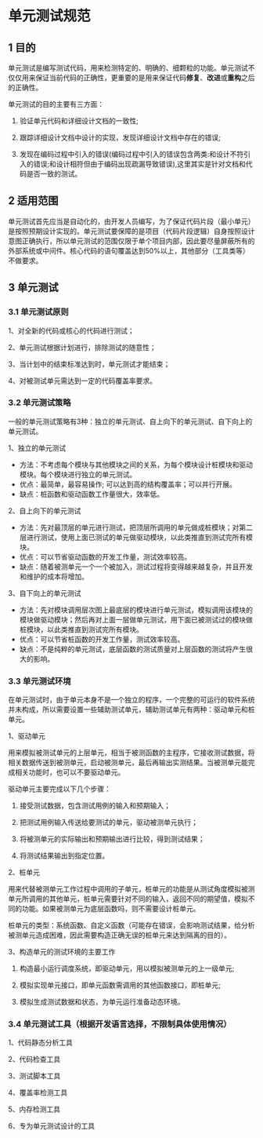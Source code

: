 # 单元测试规范

## 1 目的

单元测试是编写测试代码，用来检测特定的、明确的、细颗粒的功能。单元测试不仅仅用来保证当前代码的正确性，更重要的是用来保证代码**修复**、**改进**或**重构**之后的正确性。

单元测试的目的主要有三方面：

1) 验证单元代码和详细设计文档的一致性;

2) 跟踪详细设计文档中设计的实现，发现详细设计文档中存在的错误;

3) 发现在编码过程中引入的错误(编码过程中引入的错误包含两类:和设计不符引入的错误;和设计相符但由于编码出现疏漏导致错误),这里其实是针对文档和代码是否一致的测试。

## 2 适用范围

单元测试首先应当是自动化的，由开发人员编写，为了保证代码片段（最小单元）是按照预期设计实现的。单元测试要保障的是项目（代码片段逻辑）自身按照设计意图正确执行，所以单元测试的范围仅限于单个项目内部，因此要尽量屏蔽所有的外部系统或中间件。核心代码的语句覆盖达到50%以上，其他部分（工具类等）不做要求。

## 3 单元测试

### 3.1 单元测试原则

1、对全新的代码或核心的代码进行测试；

2、单元测试根据计划进行，排除测试的随意性；

3、当计划中的结束标准达到时，单元测试才能结束；

4、对被测试单元需达到一定的代码覆盖率要求。

### 3.2 单元测试策略

一般的单元测试策略有3种：独立的单元测试、自上向下的单元测试、自下向上的单元测试。

1、独立的单元测试

- 方法：不考虑每个模块与其他模块之间的关系，为每个模块设计桩模块和驱动模块。每个模块进行独立的单元测试。
- 优点：最简单，最容易操作; 可以达到高的结构覆盖率；可以并行开展。
- 缺点：桩函数和驱动函数工作量很大，效率低。

2、自上向下的单元测试

- 方法：先对最顶层的单元进行测试，把顶层所调用的单元做成桩模块；对第二层进行测试，使用上面已测试的单元做驱动模块，以此类推直到测试完所有模块。
- 优点：可以节省驱动函数的开发工作量，测试效率较高。
- 缺点：随着被测单元一个一个被加入，测试过程将变得越来越复杂，并且开发和维护的成本将增加。

3、自下向上的单元测试

- 方法：先对模块调用层次图上最底层的模块进行单元测试，模拟调用该模块的模块做驱动模块；然后再对上面一层做单元测试，用下面已被测试过的模块做桩模块，以此类推直到测试完所有模块。
- 优点：可以节省桩函数的开发工作量，测试效率较高。
- 缺点：不是纯粹的单元测试，底层函数的测试质量对上层函数的测试将产生很大的影响。

### 3.3 单元测试环境

在单元测试时，由于单元本身不是一个独立的程序，一个完整的可运行的软件系统并未构成，所以需要设置一些辅助测试单元，辅助测试单元有两种：驱动单元和桩单元。

1、驱动单元

用来模拟被测试单元的上层单元，相当于被测函数的主程序，它接收测试数据，将相关数据传送到被测单元，启动被测单元，最后再输出实测结果。当被测单元能完成相关功能时，也可以不要驱动单元。

驱动单元主要完成以下几个步骤：

1) 接受测试数据，包含测试用例的输入和预期输入；

2) 把测试用例输入传送给要测试的单元，驱动被测单元执行；

3) 将被测单元的实际输出和预期输出进行比较，得到测试结果；

4) 将测试结果输出到指定位置。

2、桩单元

用来代替被测单元工作过程中调用的子单元，桩单元的功能是从测试角度模拟被测单元所调用的其他单元，桩单元需要针对不同的输入，返回不同的期望值，模拟不同的功能。如果被测单元为底层函数吗，则不需要设计桩单元。

桩单元的类型：系统函数、自定义函数（可能存在错误，会影响测试结果，给分析被测单元造成困难，因此需要构造正确无误的桩单元来达到隔离的目的）。

3、构造单元的测试环境的主要工作

1) 构造最小运行调度系统，即驱动单元，用以模拟被测单元的上一级单元;

2) 模拟实现单元接口，即单元函数需调用的其他函数接口，即桩单元;

3) 模拟生成测试数据和状态，为单元运行准备动态环境。

### 3.4 单元测试工具（根据开发语言选择，不限制具体使用情况）

1、代码静态分析工具

2、代码检查工具

3、测试脚本工具

4、覆盖率检测工具

5、内存检测工具

6、专为单元测试设计的工具



